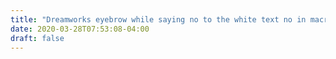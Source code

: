 ```yaml
---
title: "Dreamworks eyebrow while saying no to the white text no in macro font"
date: 2020-03-28T07:53:08-04:00
draft: false
---
```


